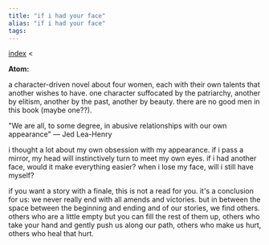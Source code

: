 ```yaml
---
title: "if i had your face"
alias: "if i had your face"
tags: 
---
```


[index](/.md) < 

**Atom:** 

a character-driven novel about four women, each with their own talents that another wishes to have. one character suffocated by the patriarchy, another by elitism, another by the past, another by beauty. there are no good men in this book (maybe one??). 

"We are all, to some degree, in abusive relationships with our own appearance" — Jed Lea-Henry

i thought a lot about my own obsession with my appearance. if i pass a mirror, my head will instinctively turn to meet my own eyes. if i had another face, would it make everything easier? when i lose my face, will i still have myself? 

if you want a story with a finale, this is not a read for you. it's a conclusion for us: we never really end with all amends and victories. but in between the space between the beginning and ending and of our stories, we find others. others who are a little empty but you can fill the rest of them up, others who take your hand and gently push us along our path, others who make us hurt, others who heal that hurt. 
